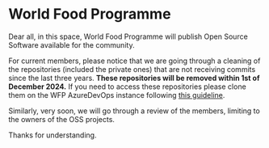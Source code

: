 # World Food Programme
Dear all,
in this space, World Food Programme will publish Open Source Software available for the community.

For current members, please notice that we are going through a cleaning of the repositories (included the private ones) that are not receiving commits since the last three years. **These repositories will be removed within 1st of December 2024.** If you need to access these repositories please clone them on the WFP AzureDevOps instance following [this guideline](https://newgo.wfp.org/services/azure-devops).

Similarly, very soon, we will go through a review of the members, limiting to the owners of the OSS projects.

Thanks for understanding.

